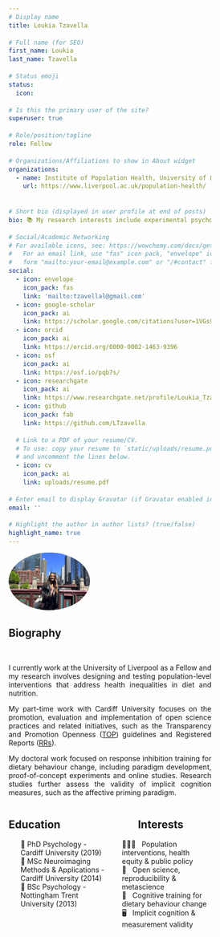 ```yaml
---
# Display name
title: Loukia Tzavella

# Full name (for SEO)
first_name: Loukia  
last_name: Tzavella

# Status emoji
status:
  icon: 

# Is this the primary user of the site?
superuser: true

# Role/position/tagline
role: Fellow

# Organizations/Affiliations to show in About widget
organizations:
  - name: Institute of Population Health, University of Liverpool
    url: https://www.liverpool.ac.uk/population-health/


# Short bio (displayed in user profile at end of posts)
bio: 📚 My research interests include experimental psychology, cognitive neuroscience, implicit cognition, reproducibility and metascience.

# Social/Academic Networking
# For available icons, see: https://wowchemy.com/docs/getting-started/page-builder/#icons
#   For an email link, use "fas" icon pack, "envelope" icon, and a link in the
#   form "mailto:your-email@example.com" or "/#contact" for contact widget.
social:
  - icon: envelope
    icon_pack: fas
    link: 'mailto:tzavellal@gmail.com'
  - icon: google-scholar
    icon_pack: ai
    link: https://scholar.google.com/citations?user=1VGs9C0AAAAJ&hl=en
  - icon: orcid
    icon_pack: ai
    link: https://orcid.org/0000-0002-1463-9396 
  - icon: osf
    icon_pack: ai
    link: https://osf.io/pqb7s/ 
  - icon: researchgate
    icon_pack: ai
    link: https://www.researchgate.net/profile/Loukia_Tzavella 
  - icon: github
    icon_pack: fab
    link: https://github.com/LTzavella

  # Link to a PDF of your resume/CV.
  # To use: copy your resume to `static/uploads/resume.pdf`, enable `ai` icons in `params.yaml`,
  # and uncomment the lines below.
  - icon: cv
    icon_pack: ai
    link: uploads/resume.pdf

# Enter email to display Gravatar (if Gravatar enabled in Config)
email: ''

# Highlight the author in author lists? (true/false)
highlight_name: true
---
```

<meta name="viewport" content="width=device-width, initial-scale=1">

<style>
* {
  box-sizing: border-box;
}

/* Create two equal columns that floats next to each other */

.column {
  float: left;
  width: 50%;
  padding: 30px;
  margin: auto;
}

/* Clear floats after the columns */
.row:after {
  content: "";
  display: table;
  clear: both;
}
</style>
   <img src="avatar.jpg" style="border-radius: 50%; width: 40%; height: auto%; float: center">
   
  <h2><b> Biography </b> </h2>
  <br>
   <p align= "justify">I currently work at the University of Liverpool as a Fellow and my research involves designing and testing population-level interventions that address health inequalities in diet and nutrition. </p>
   
   <p align= "justify">My part-time work with Cardiff University focuses on the promotion, evaluation and implementation of open science practices and related initiatives, such as the Transparency and Promotion Openness (<a href="https://www.cos.io/initiatives/top-guidelines">TOP</a>) guidelines and Registered Reports (<a href="https://www.cos.io/initiatives/registered-reports">RRs</a>).</p>
   
  <p align= "justify">My doctoral work focused on response inhibition training for dietary behaviour change, including paradigm development, proof-of-concept experiments and online studies. Research studies further assess the validity of implicit cognition measures, such as the affective priming paradigm.</p>

<div class="row" style="max-width: 100%; margin-left:0%; margin-right: 0%; padding: 0pt;">
  <div class="column" style="margin-left:0%; margin-right: 0%;padding: 0pt;">
<h2><b> Education </b> </h2>
  <ul>
  🔹 PhD Psychology - Cardiff University (2019) <br>
  🔹 MSc Neuroimaging Methods & Applications - Cardiff University (2014) <br>
  🔹 BSc Psychology - Nottingham Trent University (2013)
  </ul>
  
  </div>

<div class="column" style="text-align: center; margin-left:0%; margin-right: 0%;  padding: 0pt">
  
<h2><b> Interests </b> </h2>
<ul style="text-align: left">
🧑‍🤝‍🧑 &nbsp Population interventions, health equity & public policy <br>
📖 &nbsp Open science, reproducibility & metascience <br> 
🧠 &nbsp Cognitive training for dietary behaviour change <br>
🖥️ &nbsp Implicit cognition & measurement validity <br>
</ul>
  </div>
</div>



